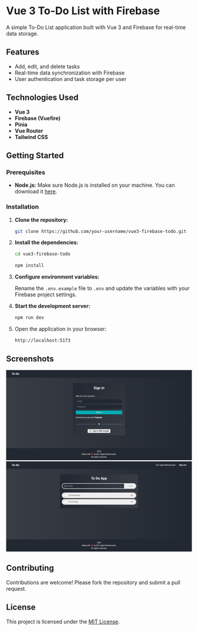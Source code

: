 # Vue 3 To-Do List with Firebase

A simple To-Do List application built with Vue 3 and Firebase for real-time data storage.

## Features

- Add, edit, and delete tasks
- Real-time data synchronization with Firebase
- User authentication and task storage per user

## Technologies Used

- **Vue 3**
- **Firebase (Vuefire)**
- **Pinia**
- **Vue Router**
- **Tailwind CSS**

## Getting Started

### Prerequisites

- **Node.js:** Make sure Node.js is installed on your machine. You can download it [here](https://nodejs.org/).

### Installation

1. **Clone the repository:**

   ```bash
   git clone https://github.com/your-username/vue3-firebase-todo.git
   ```

2. **Install the dependencies:**

   ```bash
   cd vue3-firebase-todo
   ```

   ```bash
   npm install
   ```

3. **Configure environment variables:**

   Rename the `.env.example` file to `.env` and update the variables with your Firebase project settings.

4. **Start the development server:**

   ```bash
   npm run dev
   ```

5. Open the application in your browser:
   ```bash
   http://localhost:5173
   ```

## Screenshots

![Screenshot](/public/ss/ss.png)
![Screenshot 2](/public/ss/ss2.png)

## Contributing

Contributions are welcome! Please fork the repository and submit a pull request.

## License

This project is licensed under the [MIT License](LICENSE).

